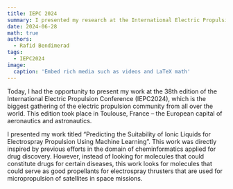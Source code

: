 ```yaml
---
title: IEPC 2024
summary: I presented my research at the International Electric Propulsion Conference
date: 2024-06-28
math: true
authors:
  - Rafid Bendimerad
tags:
  - IEPC2024
image:
  caption: 'Embed rich media such as videos and LaTeX math'
---
```


Today, I had the opportunity to present my work at the 38th edition of the International Electric Propulsion Conference (IEPC2024), which is the biggest gathering of the electric propulsion community from all over the world. This edition took place in Toulouse, France – the European capital of aeronautics and astronautics. 

I presented my work titled “Predicting the Suitability of Ionic Liquids for Electrospray Propulsion Using Machine Learning”. This work was directly inspired by previous efforts in the domain of cheminformatics applied for drug discovery. However, instead of looking for molecules that could constitute drugs for certain diseases, this work looks for molecules that could serve as good propellants for electrospray thrusters that are used for micropropulsion of satellites in space missions.



